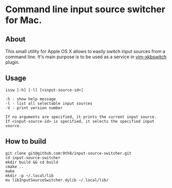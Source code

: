 Command line input source switcher for Mac.
===========================================

About
-----

This small utility for Apple OS X allows to easily switch input sources from a command line.
It's main purpose is to be used as a service in [vim-xkbswitch](https://github.com/lyokha/vim-xkbswitch) plugin.

Usage
-----

    issw [-h] [-l] [<input-source-id>]

    -h - show help message
    -l - list all selectable input sources
    -V - print version number

    If no arguments are specified, it prints the current input source.
    If <input-source-id> is specified, it selects the specified input source.

How to build
------------

    git clone git@github.com:9th8/input-source-switcher.git
    cd input-source-switcher
    mkdir build && cd build
    cmake ..
    make
    mkdir -p ~/.local/lib
    mv libInputSourceSwitcher.dylib ~/.local/lib/
